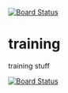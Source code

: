 [![Board Status](https://dev.azure.com/trocotech/1e2766a4-4a6b-46eb-a89d-d3fb7611a76a/054cd160-be3e-4d83-899f-7ccb6f18ac8a/_apis/work/boardbadge/af8ae926-11b2-410b-9ce5-46ee4c720928)](https://dev.azure.com/trocotech/1e2766a4-4a6b-46eb-a89d-d3fb7611a76a/_boards/board/t/054cd160-be3e-4d83-899f-7ccb6f18ac8a/Microsoft.RequirementCategory)
# training
training stuff

[![Board Status](https://dev.azure.com/trocotech/1e2766a4-4a6b-46eb-a89d-d3fb7611a76a/054cd160-be3e-4d83-899f-7ccb6f18ac8a/_apis/work/boardbadge/af8ae926-11b2-410b-9ce5-46ee4c720928)](https://dev.azure.com/trocotech/1e2766a4-4a6b-46eb-a89d-d3fb7611a76a/_boards/board/t/054cd160-be3e-4d83-899f-7ccb6f18ac8a/Microsoft.RequirementCategory/)
